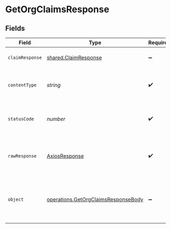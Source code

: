 # GetOrgClaimsResponse


## Fields

| Field                                                                                             | Type                                                                                              | Required                                                                                          | Description                                                                                       |
| ------------------------------------------------------------------------------------------------- | ------------------------------------------------------------------------------------------------- | ------------------------------------------------------------------------------------------------- | ------------------------------------------------------------------------------------------------- |
| `claimResponse`                                                                                   | [shared.ClaimResponse](../../../sdk/models/shared/claimresponse.md)                               | :heavy_minus_sign:                                                                                | Claims successfully fetched.                                                                      |
| `contentType`                                                                                     | *string*                                                                                          | :heavy_check_mark:                                                                                | HTTP response content type for this operation                                                     |
| `statusCode`                                                                                      | *number*                                                                                          | :heavy_check_mark:                                                                                | HTTP response status code for this operation                                                      |
| `rawResponse`                                                                                     | [AxiosResponse](https://axios-http.com/docs/res_schema)                                           | :heavy_check_mark:                                                                                | Raw HTTP response; suitable for custom response parsing                                           |
| `object`                                                                                          | [operations.GetOrgClaimsResponseBody](../../../sdk/models/operations/getorgclaimsresponsebody.md) | :heavy_minus_sign:                                                                                | The request is malformed (e.g, a given path parameter is invalid)<br/>                            |